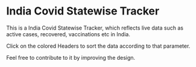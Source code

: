 # India Covid Statewise Tracker

This is a India Covid Statewise Tracker, which reflects live data such as active cases, recovered, vaccinations etc in India.

Click on the colored Headers to sort the data according to that parameter. 

Feel free to contribute to it by improving the design.

